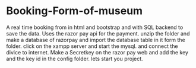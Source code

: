 # Booking-Form-of-museum
A real time booking from in html and bootstrap and with SQL backend to save the data. Uses the razor pay api for the payment. 
unzip the folder and make a database of razorpay and import the database table in it form the folder. 
click on the xampp server and start the mysql. and connect the divice to internet.
Make a Secretkey on the razor pay web and add the key and the key id in the config folder.
lets start you project.
